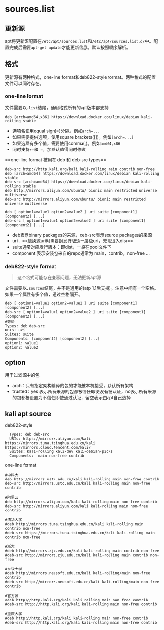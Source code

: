 # sources.list

## 更新源

apt将更新源配置在`/etc/apt/sources.list`和`/etc/apt/sources.list.d/`中。配置完成后需要`apt-get update`才能更新信息。默认按照顺序解析。

## 格式

更新源有两种格式，one-line format和deb822-style format。两种格式的配置文件可以同时存在。

### one-line format

文件需要以`.list`结尾，通用格式所有的apt版本都支持

```
deb [arch=amd64,x86] https://download.docker.com/linux/debian kali-rolling stable
```

- 选项名使用equal sign(=)分隔。例如`arch=...`
- 如果需要提供选项，使用square brackets([])。例如`[arch=...]`
- 如果选项有多个值，需要使用comma(,)。例如`amd64,x86`
- 同时支持`+=`和`-=`，加默认值得同时修改

==one-line format 被用在 deb 和 deb-src types==

```
deb-src http://http.kali.org/kali kali-rolling main contrib non-free
deb [arch=amd64] https://download.docker.com/linux/debian kali-rolling stable
deb-src [arch=amd64] https://download.docker.com/linux/debian kali-rolling stable
deb http://mirrors.aliyun.com/ubuntu/ bionic main restricted universe multiverse
deb-src http://mirrors.aliyun.com/ubuntu/ bionic main restricted universe multiverse

deb [ option1=value1 option2=value2 ] uri suite [component1] [component2] [...]
deb-src [ option1=value1 option2=value2 ] uri suite [component1] [component2] [...]
```

- deb表示binary packages的来源，deb-src表示source packages的来源
- uri：==跟换源url时需要到发行版这一层级url，无需进入dist==
- suite通常对应发行版本：即dist，一般在pool文件下
- component 表示安装包来自的repo通常为 main，contrib，non-free ...

### deb822-style format

> 这个格式可能存在兼容问题，无法更新apt源

文件需要以`.sources`结尾，并不是通用的(atp 1.1后支持)。注意中间有一个空格。如果一个属性有多个值，通过空格隔开。

```
deb [ option1=value1 option2=value2 ] uri suite [component1] [component2] [...]
deb-src [ option1=value1 option2=value2 ] uri suite [component1] [component2] [...]
#等价
Types: deb deb-src
URIs: uri
Suites: suite
Components: [component1] [component2] [...]
option1: value1
option2: value2
```

## option

用于过滤源中的包

- arch：只有指定架构编译的包的才能被本机接受，默认所有架构
- trusted：yes 表示所有来源的包都被信任即使没有被认证，no表示所有来源的包都被设置为不信任即使通过认证，留空表示由apt自己选择

## kali apt source

deb822-style

```
  Types: deb deb-src
  URIs: https://mirrors.aliyun.com/kali https://mirrors.tuna.tsinghua.edu.cn/kali https://mirrors.cloud.tencent.com/kali/
  Suites: kali-rolling kali-dev kali-debian-picks
  Components:  main non-free contrib
```

one-line format

```
#中科大
deb http://mirrors.ustc.edu.cn/kali kali-rolling main non-free contrib
deb-src http://mirrors.ustc.edu.cn/kali kali-rolling main non-free contrib

#阿里云
deb http://mirrors.aliyun.com/kali kali-rolling main non-free contrib
deb-src http://mirrors.aliyun.com/kali kali-rolling main non-free contrib

#清华大学
#deb http://mirrors.tuna.tsinghua.edu.cn/kali kali-rolling main contrib non-free
#deb-src https://mirrors.tuna.tsinghua.edu.cn/kali kali-rolling main contrib non-free

#浙大
#deb http://mirrors.zju.edu.cn/kali kali-rolling main contrib non-free
#deb-src http://mirrors.zju.edu.cn/kali kali-rolling main contrib non-free

#东软大学
#deb http://mirrors.neusoft.edu.cn/kali kali-rolling/main non-free contrib
#deb-src http://mirrors.neusoft.edu.cn/kali kali-rolling/main non-free contrib

#官方源
#deb http://http.kali.org/kali kali-rolling main non-free contrib
#deb-src http://http.kali.org/kali kali-rolling main non-free contrib

#重庆大学
#deb http://http.kali.org/kali kali-rolling main non-free contrib
#deb-src http://http.kali.org/kali kali-rolling main non-free contrib
```







